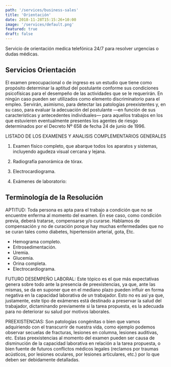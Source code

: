 ```yaml
---
path: '/services/business-sales'
title: 'Orientación'
date: 2018-11-28T15:15:26+10:00
image: '/services/default.png'
featured: true
draft: false
---
```


Servicio de orientación medica telefónica 24/7 para resolver urgencias o dudas médicas.



## Servicios Orientación

El examen preocupacional o de ingreso es un estudio que tiene como propósito determinar la aptitud del postulante conforme sus condiciones psicofísicas para el desempeño de las actividades que se le requerirán. En ningún caso pueden ser utilizados como elemento discriminatorio para el empleo. Servirán, asimismo, para detectar las patologías preexistentes y, en su caso, para evaluar la adecuación del postulante —en función de sus características y antecedentes individuales— para aquellos trabajos en los que estuvieren eventualmente presentes los agentes de riesgo determinados por el Decreto Nº 658 de fecha 24 de junio de 1996.

LISTADO DE LOS EXAMENES Y ANALISIS COMPLEMENTARIOS GENERALES

1. Examen físico completo, que abarque todos los aparatos y sistemas, incluyendo agudeza visual cercana y lejana.

2. Radiografía panorámica de tórax.

3. Electrocardiograma.

5. Exámenes de laboratorio:


## Terminología de la Resolución

APTITUD: Toda persona es apta para el trabajo a condición que no se encuentre enferma al momento del examen. En ese caso, como condición previa, deberá tratarse, compensarse y/o curarse. Hablamos de compensación y no de curación porque hay muchas enfermedades que no se curan tales como diabetes, hipertensión arterial, gota, Etc.

- Hemograma completo.
- Eritrosedimentación.
- Uremia.
- Glucemia.
- Orina completa.
- Electrocardiograma.

FUTURO DESEMPEÑO LABORAL: Este tópico es el que más expectativas genera sobre todo ante la presencia de preexistencias, ya que, ante las mismas, se da en suponer que en el mediano plazo pueden influir en forma negativa en la capacidad laborativa de un trabajador. Esto no es así ya que, justamente, este tipo de exámenes está destinado a preservar la salud del trabajador, dictaminando previamente si la tarea propuesta, es la adecuada para no deteriorar su salud por motivos laborales.

PREEXISTENCIAS: Son patologías congénitas o bien que vamos adquiriendo con el transcurrir de nuestra vida, como ejemplo podemos observar secuelas de fracturas, lesiones en columna, lesiones auditivas, etc. Estas preexistencias al momento del examen pueden ser causa de disminución de la capacidad laborativa en relación a la tarea propuesta, o bien fuente de futuros conflictos médicos legales (reclamos por traumas acústicos, por lesiones oculares, por lesiones articulares, etc.) por lo que deben ser debidamente detalladas.
